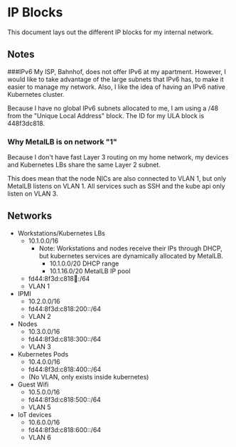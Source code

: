 # IP Blocks
This document lays out the different IP blocks for my internal network.

## Notes

###IPv6
My ISP, Bahnhof, does not offer IPv6 at my apartment.
However, I would like to take advantage of the large subnets that IPv6 has, to make it easier to manage my network.
Also, I like the idea of having an IPv6 native Kubernetes cluster.

Because I have no global IPv6 subnets allocated to me, I am using a /48 from the "Unique Local Address" block.
The ID for my ULA block is 448f3dc818.

### Why MetalLB is on network "1"
Because I don't have fast Layer 3 routing on my home network, 
my devices and Kubernetes LBs share the same Layer 2 subnet.

This does mean that the node NICs are also connected to VLAN 1, but only MetalLB listens on VLAN 1.
All services such as SSH and the kube api only listen on VLAN 3.

## Networks

* Workstations/Kubernetes LBs 
  * 10.1.0.0/16
    * Note: Workstations and nodes receive their IPs through DHCP, 
      but kubernetes services are dynamically allocated by MetalLB.
      * 10.1.0.0/20 DHCP range
      * 10.1.16.0/20 MetalLB IP pool
  * fd44:8f3d:c818:100::/64
  * VLAN 1
* IPMI 
  * 10.2.0.0/16
  * fd44:8f3d:c818:200::/64
  * VLAN 2
* Nodes
  * 10.3.0.0/16
  * fd44:8f3d:c818:300::/64
  * VLAN 3
* Kubernetes Pods
  * 10.4.0.0/16
  * fd44:8f3d:c818:400::/64
  * (No VLAN, only exists inside kubernetes)
* Guest Wifi
  * 10.5.0.0/16
  * fd44:8f3d:c818:500::/64
  * VLAN 5
* IoT devices
  * 10.6.0.0/16
  * fd44:8f3d:c818:600::/64
  * VLAN 6
